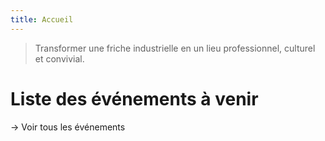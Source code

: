 ```yaml
---
title: Accueil
---
```


> Transformer une friche industrielle en un lieu professionnel, culturel et convivial.


# Liste des événements à venir

<!-- on fait une liste des 2 derniers événements ? -->

→ Voir tous les événements
<!-- on fait un lien vers la page agenda ? -->
